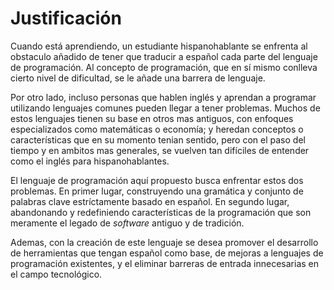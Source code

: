 # Justificación
Cuando está aprendiendo, un estudiante hispanohablante se enfrenta al obstaculo añadido de tener que traducir a español cada parte del lenguaje de programación. Al concepto de programación, que en sí mismo conlleva cierto nivel de dificultad, se le añade una barrera de lenguaje.

Por otro lado, incluso personas que hablen inglés y aprendan a programar utilizando lenguajes comunes pueden llegar a tener problemas. Muchos de estos lenguajes tienen su base en otros mas antiguos, con enfoques especializados como matemáticas o economía; y heredan conceptos o características que en su momento tenian sentido, pero con el paso del tiempo y en ambitos mas generales, se vuelven tan difíciles de entender como el inglés para hispanohablantes.

El lenguaje de programación aquí propuesto busca enfrentar estos dos problemas. En primer lugar, construyendo una gramática y conjunto de palabras clave estríctamente basado en español. En segundo lugar, abandonando y redefiniendo características de la programación que son meramente el legado de *software* antiguo y de tradición.

Ademas, con la creación de este lenguaje se desea promover el desarrollo de herramientas que tengan español como base, de mejoras a lenguajes de programación existentes, y el eliminar barreras de entrada innecesarias en el campo tecnológico.